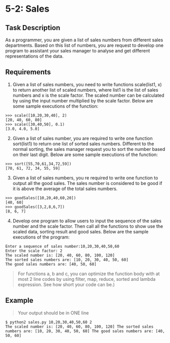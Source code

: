 # 5-2: Sales
## Task Description
As a programmer, you are given a list of sales numbers from different sales departments. Based on this list of numbers, you are request to develop one program to assistant your sales manager to analyse and get different representations of the data.

## Requirements
1. Given a list of sales numbers, you need to write functions scale(list1, x) to return another list of scaled numbers, where list1 is the list of sales numbers and x is the scale factor. The scaled number can be calculated by using the input number multiplied by the scale factor. Below are some sample executions of the function:
```
>>> scale([10,20,30,40], 2)
[20, 40, 60, 80]
>>> scale([30,40,50], 0.1)
[3.0, 4.0, 5.0]
```
2. Given a list of sales number, you are required to write one function sort(list1) to return one list of sorted sales numbers. Different to the normal sorting, the sales manager request you to sort the number based on their last digit. Below are some sample executions of the function:
```
>>> sort([55,70,61,34,72,59])
[70, 61, 72, 34, 55, 59]
```
3. Given a list of sales numbers, you re required to write one function to output all the good sales. The sales number is considered to be good if it is above the average of the total sales numbers.
```
>>> goodSales([10,20,40,60,20])
[40, 60]
>>> goodSales([3,2,8,6,7])
[8, 6, 7]
```
4. Develop one program to allow users to input the sequence of the sales number and the scale factor. Then call all the functions to show use the scaled data, sorting result and good sales. Below are the sample executions of the program:
```
Enter a sequence of sales number:10,20,30,40,50,60
Enter the scale factor: 2
The scaled number is: [20, 40, 60, 80, 100, 120]
The sorted sales numbers are: [10, 20, 30, 40, 50, 60]
The good sales numbers are: [40, 50, 60]
```
> For functions a, b and c, you can optimize the function body with at most 2 line codes by using filter, map, reduce, sorted and lambda expression. See how short your code can be.)

## Example
> Your output should be in ONE line
```
$ python2 sales.py 10,20,30,40,50,60 2
The scaled number is: [20, 40, 60, 80, 100, 120] The sorted sales numbers are: [10, 20, 30, 40, 50, 60] The good sales numbers are: [40, 50, 60]
```
